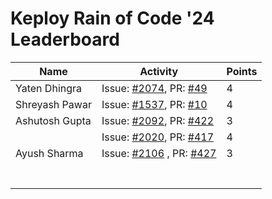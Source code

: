 # Keploy Rain of Code '24 Leaderboard

| Name           | Activity                                                                                                                   | Points |
| -------------- | -------------------------------------------------------------------------------------------------------------------------- | ------ |
| Yaten Dhingra  | Issue: [#2074](https://github.com/keploy/keploy/issues/2074), PR: [#49](https://github.com/keploy/website/pull/49)         | 4      |
| Shreyash Pawar | Issue: [#1537](https://github.com/keploy/keploy/issues/1537), PR: [#10](https://github.com/keploy/writers-program/pull/10) | 4      |
| Ashutosh Gupta | Issue: [#2092](https://github.com/keploy/keploy/issues/2092), PR: [#422](https://github.com/keploy/docs/pull/422)          | 3      |
|                | Issue: [#2020](https://github.com/keploy/keploy/issues/2020), PR: [#417](https://github.com/keploy/docs/pull/417)          | 4      |
| Ayush Sharma   | Issue: [#2106](https://github.com/keploy/keploy/issues/2106) , PR: [#427](https://github.com/keploy/docs/pull/427)         | 3      |
|                |                                                                                                                            |        |
|                |                                                                                                                            |        |
|                |                                                                                                                            |        |
|                |                                                                                                                            |        |
|                |                                                                                                                            |        |
|                |                                                                                                                            |        |
|                |                                                                                                                            |        |
